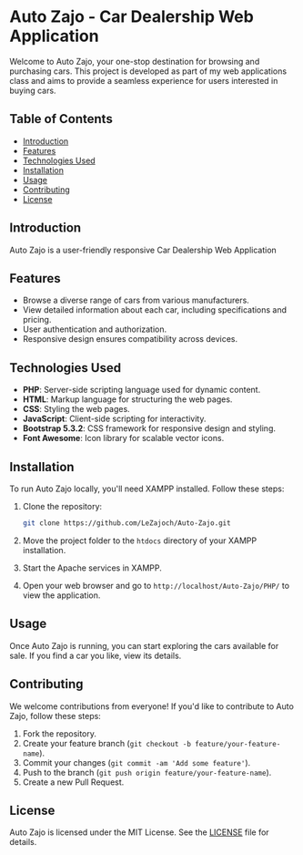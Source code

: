 # Auto Zajo - Car Dealership Web Application

Welcome to Auto Zajo, your one-stop destination for browsing and purchasing cars. This project is developed as part of my web applications class and aims to provide a seamless experience for users interested in buying cars.

## Table of Contents

- [Introduction](#introduction)
- [Features](#features)
- [Technologies Used](#technologies-used)
- [Installation](#installation)
- [Usage](#usage)
- [Contributing](#contributing)
- [License](#license)

## Introduction

Auto Zajo is a user-friendly responsive Car Dealership Web Application

## Features

- Browse a diverse range of cars from various manufacturers.
- View detailed information about each car, including specifications and pricing.
- User authentication and authorization.
- Responsive design ensures compatibility across devices.

## Technologies Used

- **PHP**: Server-side scripting language used for dynamic content.
- **HTML**: Markup language for structuring the web pages.
- **CSS**: Styling the web pages.
- **JavaScript**: Client-side scripting for interactivity.
- **Bootstrap 5.3.2**: CSS framework for responsive design and styling.
- **Font Awesome**: Icon library for scalable vector icons.

## Installation

To run Auto Zajo locally, you'll need XAMPP installed. Follow these steps:

1. Clone the repository:

    ```bash
    git clone https://github.com/LeZajoch/Auto-Zajo.git
    ```

2. Move the project folder to the `htdocs` directory of your XAMPP installation.

3. Start the Apache services in XAMPP.

4. Open your web browser and go to `http://localhost/Auto-Zajo/PHP/` to view the application.

## Usage

Once Auto Zajo is running, you can start exploring the cars available for sale. 
If you find a car you like, view its details.

## Contributing

We welcome contributions from everyone! If you'd like to contribute to Auto Zajo, follow these steps:

1. Fork the repository.
2. Create your feature branch (`git checkout -b feature/your-feature-name`).
3. Commit your changes (`git commit -am 'Add some feature'`).
4. Push to the branch (`git push origin feature/your-feature-name`).
5. Create a new Pull Request.

## License

Auto Zajo is licensed under the MIT License. See the [LICENSE](LICENSE) file for details.
